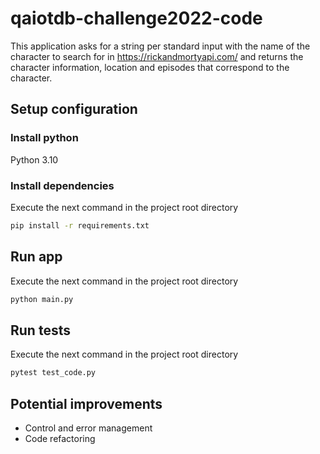 # qaiotdb-challenge2022-code

This application asks for a string per standard input with the name of the character to search for in https://rickandmortyapi.com/ and returns the character information, location and episodes that correspond to the character.

## Setup configuration
### Install python
Python 3.10

### Install dependencies
Execute the next command in the project root directory
```bash
pip install -r requirements.txt
```

## Run app
Execute the next command in the project root directory
```bash
python main.py
```

## Run tests
Execute the next command in the project root directory
```bash
pytest test_code.py
```

## Potential improvements
- Control and error management
- Code refactoring